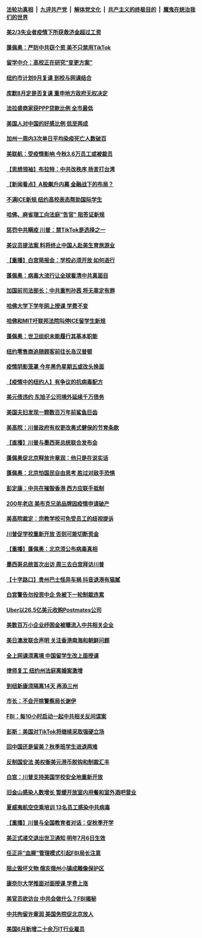 

####  [法轮功真相](../../../../basic/blob/master/README.md?t=07091602) &nbsp;|&nbsp; [九评共产党](../../../../9ping.md/blob/master/README.md?t=07091602) &nbsp;|&nbsp; [解体党文化](../../../../jtdwh.md/blob/master/README.md?t=07091602)  &nbsp;|&nbsp; [共产主义的终极目的](../../../../gczydzjmd.md/blob/master/README.md?t=07091602) &nbsp;|&nbsp; [魔鬼在统治我们的世界](../../../../mgztzwmdsj.md/blob/master/README.md?t=07091602) 

#### [美2/3失业者疫情下所获救济金超过工资](../pages/nsc412/n12242764.md?t=07091602) 

#### [蓬佩奥：严防中共窃个资 美不只禁用TikTok](../pages/nsc412/n12243086.md?t=07091602) 

#### [留学中介：高校正在研究“变更方案”](../pages/nsc412/n12243018.md?t=07091602) 

#### [纽约市计划9月复课 到校与网课结合](../pages/nsc412/n12243026.md?t=07091602) 

#### [库默8月定是否复课  重申地方政府无权决定](../pages/nsc412/n12243023.md?t=07091602) 

#### [法拉盛商家获PPP贷款比例  全市最低](../pages/nsc412/n12243005.md?t=07091602) 

#### [美国人对中国的好感比例  低至两成](../pages/nsc412/n12243015.md?t=07091602) 

#### [加州一周内3次单日平均染疫死亡人数破百](../pages/nsc412/n12242860.md?t=07091602) 

#### [美联航：受疫情影响  今秋3.6万员工或被裁员](../pages/nsc412/n12242838.md?t=07091602) 

#### [【思想领袖】布拉特：中共改秩序 扬言打台湾](../pages/nsc412/n12028379.md?t=07091602) 

#### [【新闻看点】A股飙升内幕 金融战下的布局？](../pages/nsc412/n12242681.md?t=07091602) 

#### [不满ICE新规 纽约高校表态帮助国际学生](../pages/nsc412/n12242549.md?t=07091602) 

#### [哈佛、麻省理工向法庭“吿官” 阻签证新规](../pages/nsc412/n12242424.md?t=07091602) 

#### [惩罚中共瞒疫 川普：禁TikTok是选择之一](../pages/nsc412/n12242099.md?t=07091602) 

#### [美议员提法案 料将终止中国人赴美生育旅游业](../pages/nsc412/n12242470.md?t=07091602) 

#### [【重播】白宫简报会：学校必须开放 如何进行](../pages/nsc412/n12241977.md?t=07091602) 

#### [蓬佩奥：病毒大流行让全球看清中共真面目](../pages/nsc412/n12242486.md?t=07091602) 

#### [加国前司法部长：中共重判孙茜 将无辜定有罪](../pages/nsc412/n12242297.md?t=07091602) 

#### [哈佛大学下学年网上授课 学费不变](../pages/nsc412/n12242267.md?t=07091602) 

#### [哈佛和MIT吁联邦法院叫停ICE留学生新规](../pages/nsc412/n12242336.md?t=07091602) 

#### [蓬佩奥：世卫组织未能履行其基本职能](../pages/nsc412/n12242263.md?t=07091602) 

#### [纽约零售商追随顾客前往长岛汉普顿](../pages/nsc412/n12242318.md?t=07091602) 

#### [疫情阴影笼罩 今年黑色星期五或改头换面](../pages/nsc412/n12242030.md?t=07091602) 

#### [【疫情中的纽约人】有争议的抗病毒配方](../pages/nsc412/n12240453.md?t=07091602) 

#### [美元债违约 东旭子公司境外延续千万债务](../pages/nsc412/n12239315.md?t=07091602) 

#### [美国夫妇发现一颗数百万年前鲨鱼巨齿](../pages/nsc412/n12240202.md?t=07091602) 

#### [美高院：川普政府有权更改奥式健保的节育条款](../pages/nsc412/n12242171.md?t=07091602) 

#### [【直播】川普与墨西哥总统联合发布会](../pages/nsc412/n12242008.md?t=07091602) 

#### [蓬佩奥促北京释放许章润：他只是在说实话](../pages/nsc412/n12242062.md?t=07091602) 

#### [蓬佩奥：北京怕国民自由思考 胜过对敌手恐惧](../pages/nsc412/n12241980.md?t=07091602) 

#### [彭定康：中共在摧毁香港 西方应联手抵制](../pages/nsc412/n12241830.md?t=07091602) 

#### [200年老店 美布克兄弟品牌因疫情申请破产](../pages/nsc412/n12241765.md?t=07091602) 

#### [美高院裁定：宗教学校可免受员工的歧视提诉](../pages/nsc412/n12241794.md?t=07091602) 

#### [川普促学校重新开放 否则可能切断资金](../pages/nsc412/n12241776.md?t=07091602) 

#### [【重播】蓬佩奥：北京须公布病毒真相](../pages/nsc412/n12239794.md?t=07091602) 

#### [墨西哥总统首次出访 周三去白宫拜访川普](../pages/nsc412/n12241397.md?t=07091602) 

#### [【十字路口】贵州巴士怪异车祸 抖音退港有猫腻](../pages/nsc412/n12240298.md?t=07091602) 

#### [白宫警告勿投资中企 免被下一轮制裁连累](../pages/nsc412/n12241334.md?t=07091602) 

#### [Uber以26.5亿美元收购Postmates公司](../pages/nsc412/n12240422.md?t=07091602) 

#### [美数百万小企业纾困金被曝流入中共相关企业](../pages/nsc412/n12241008.md?t=07091602) 

#### [美日澳发联合声明 关注香港南海和朝鲜问题](../pages/nsc412/n12240998.md?t=07091602) 

#### [全上网课须离境  中国留学生改上面授课](../pages/nsc412/n12240399.md?t=07091602) 

#### [律师复工 纽约州法庭离婚案激增](../pages/nsc412/n12240401.md?t=07091602) 

#### [到纽新康须隔离14天 再添三州](../pages/nsc412/n12240409.md?t=07091602) 

#### [市长：不会开除警察局长谢伊](../pages/nsc412/n12240396.md?t=07091602) 

#### [FBI：每10小时启动一起中共相关反间谍案](../pages/nsc412/n12239799.md?t=07091602) 

#### [彭斯：美国对TikTok将继续采取强硬立场](../pages/nsc412/n12240299.md?t=07091602) 

#### [回中国还是留美？秋季班学生进退两难](../pages/nsc412/n12240236.md?t=07091602) 

#### [反制国安法 美权衡美元港币脱钩和制裁汇丰](../pages/nsc412/n12240249.md?t=07091602) 

#### [白宫：川普支持美国学校安全地重新开放](../pages/nsc412/n12240060.md?t=07091602) 

#### [旧金山感染人数增长 暂缓开放室内用餐和室外酒吧营业](../pages/nsc412/n12240073.md?t=07091602) 

#### [夏威夷航空空乘培训   13名员工感染中共病毒](../pages/nsc412/n12240054.md?t=07091602) 

#### [【重播】川普与全国教育者对话：促秋季开学](../pages/nsc412/n12239239.md?t=07091602) 

#### [美正式递交退出世卫通知 明年7月6日生效](../pages/nsc412/n12239902.md?t=07091602) 

#### [任正非“血腥”管理模式引起FBI局长注意](../pages/nsc412/n12239966.md?t=07091602) 

#### [阻止毁坏文物 俄亥俄州小镇成雕像保护区](../pages/nsc412/n12239759.md?t=07091602) 

#### [康奈尔大学推面对面授课 学费上涨](../pages/nsc412/n12239866.md?t=07091602) 

#### [美官员欲访台 中共会做什么？FBI揭秘](../pages/nsc412/n12239406.md?t=07091602) 

#### [中共拘留许章润 美国务院促北京放人](../pages/nsc412/n12239669.md?t=07091602) 

#### [美国6月新增二十余万IT行业雇员](../pages/nsc412/n12239595.md?t=07091602) 

